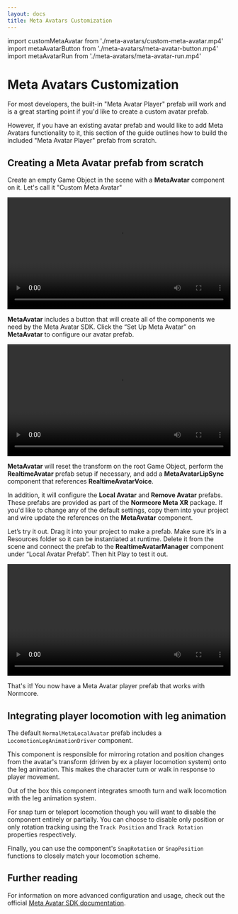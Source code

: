 ```yaml
---
layout: docs
title: Meta Avatars Customization
---
```

import customMetaAvatar from './meta-avatars/custom-meta-avatar.mp4'
import metaAvatarButton from './meta-avatars/meta-avatar-button.mp4'
import metaAvatarRun from './meta-avatars/meta-avatar-run.mp4'

# Meta Avatars Customization
For most developers, the built-in "Meta Avatar Player" prefab will work and is a great starting point if you'd like to create a custom avatar prefab.

However, if you have an existing avatar prefab and would like to add Meta Avatars functionality to it, this section of the guide outlines how to build the included "Meta Avatar Player" prefab from scratch.

## Creating a Meta Avatar prefab from scratch

Create an empty Game Object in the scene with a **MetaAvatar** component on it. Let's call it "Custom Meta Avatar"

<video width="100%" controls><source src={customMetaAvatar} /></video> 

**MetaAvatar** includes a button that will create all of the components we need by the Meta Avatar SDK. Click the “Set Up Meta Avatar” on **MetaAvatar** to configure our avatar prefab.

<video width="100%" controls><source src={metaAvatarButton} /></video> 

**MetaAvatar** will reset the transform on the root Game Object, perform the **RealtimeAvatar** prefab setup if necessary, and add a **MetaAvatarLipSync** component that references **RealtimeAvatarVoice**.

In addition, it will configure the **Local Avatar** and **Remove Avatar** prefabs. These prefabs are provided as part of the **Normcore Meta XR** package. If you'd like to change any of the default settings, copy them into your project and wire update the references on the **MetaAvatar** component.

Let’s try it out. Drag it into your project to make a prefab. Make sure it’s in a Resources folder so it can be instantiated at runtime. Delete it from the scene and connect the prefab to the **RealtimeAvatarManager** component under “Local Avatar Prefab”. Then hit Play to test it out.

<video width="100%" controls><source src={metaAvatarRun} /></video> 

That's it! You now have a Meta Avatar player prefab that works with Normcore.

## Integrating player locomotion with leg animation
The default `NormalMetaLocalAvatar` prefab includes a `LocomotionLegAnimationDriver` component.

This component is responsible for mirroring rotation and position changes from the avatar's transform (driven by ex a player locomotion system) onto the leg animation. This makes the character turn or walk in response to player movement.

Out of the box this component integrates smooth turn and walk locomotion with the leg animation system.

For snap turn or teleport locomotion though you will want to disable the component entirely or partially. You can choose to disable only position or only rotation tracking using the `Track Position` and  `Track Rotation` properties respectively.

Finally, you can use the component's `SnapRotation` or `SnapPosition` functions to closely match your locomotion scheme.

## Further reading
For information on more advanced configuration and usage, check out the official [Meta Avatar SDK documentation](https://developer.oculus.com/documentation/unity/meta-avatars-overview/).
